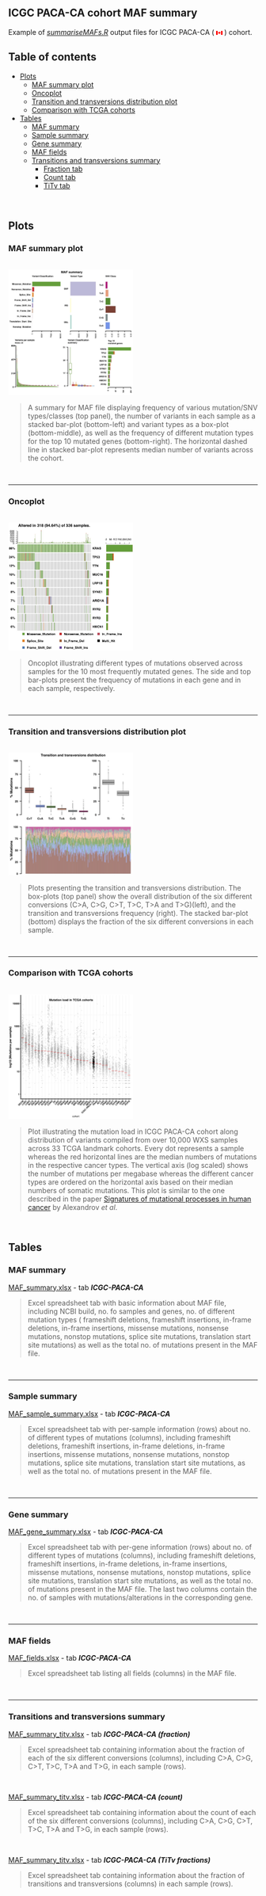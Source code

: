 ## ICGC PACA-CA cohort MAF summary

Example of *[summariseMAFs.R](https://github.com/umccr/MAF-summary/tree/master/scripts/summariseMAFs.R)* output files for ICGC PACA-CA ( <img src="../../img/flag-of-Canada.png" width="2.5%"> ) cohort.


## Table of contents

<!-- vim-markdown-toc GFM -->
* [Plots](#plots)
  * [MAF summary plot](#maf-summary-plot)
  * [Oncoplot](#oncoplot)
  * [Transition and transversions distribution plot](#transition-and-transversions-distribution-plot)
  * [Comparison with TCGA cohorts](#comparison-with-tcga-cohorts)
* [Tables](#tables)
  * [MAF summary](#maf-summary)
  * [Sample summary](#sample-summary)
  * [Gene summary](#gene-summary)
  * [MAF fields](#maf-fields-table)
  * [Transitions and transversions summary](#transitions_and_transversionse-summary)
    * [Fraction tab](#fraction-tab)
    * [Count tab](#count-tab)
    * [TiTv tab](#titv-tab)


<!-- vim-markdown-toc -->
<br>

## Plots

### MAF summary plot

<br />
<img src="img/MAF_summary_ICGC-PACA-CA.jpg" width="50%">

>A summary for MAF file displaying frequency of various mutation/SNV types/classes (top panel), the number of variants in each sample as a stacked bar-plot (bottom-left) and variant types as a box-plot (bottom-middle), as well as the frequency of different mutation types for the top 10 mutated genes (bottom-right). The horizontal dashed line in stacked bar-plot represents median number of variants across the cohort.

<br />

---
### Oncoplot

<br />
<img src="img/Oncoplot_ICGC-PACA-CA.jpg" width="50%">

>Oncoplot illustrating different types of mutations observed across samples for the 10 most frequently mutated genes. The side and top bar-plots present the frequency of mutations in each gene and in each sample, respectively.

<br />

---
### Transition and transversions distribution plot

<br />
<img src="img/Transition_and_transversions_ICGC-PACA-CA.jpg" width="50%">

> Plots presenting the transition and transversions distribution. The box-plots (top panel) show the overall distribution of the six different conversions (C>A, C>G, C>T, T>C, T>A and T>G)(left), and the transition and transversions frequency (right). The stacked bar-plot (bottom) displays the fraction of the six different conversions in each sample.

<br />

---
### Comparison with TCGA cohorts

<br />
<img src="img/Compare_against_TCGA_cohorts_ICGC-PACA-CA.jpg" width="50%">

>Plot illustrating the mutation load in ICGC PACA-CA cohort along distribution of variants compiled from over 10,000 WXS samples across 33 TCGA landmark cohorts. Every dot represents a sample whereas the red horizontal lines are the median numbers of mutations in the respective cancer types. The vertical axis (log scaled) shows the number of mutations per megabase whereas the different cancer types are ordered on the horizontal axis based on their median numbers of somatic mutations. This plot is similar to the one described in the paper [Signatures of mutational processes in human cancer](https://www.ncbi.nlm.nih.gov/pubmed/23945592) by Alexandrov *et al*.

<br />

## Tables

### MAF summary

[MAF_summary.xlsx](https://github.com/umccr/MAF-summary/tree/master/examples/ICGC_PACA-CA_MAF_summary/MAF_summary.xlsx) - tab ***ICGC-PACA-CA***

>Excel spreadsheet tab with basic information about  MAF file, including NCBI build, no. fo samples and genes, no. of different mutation types ( frameshift deletions, frameshift insertions, in-frame deletions, in-frame insertions, missense mutations, nonsense mutations, nonstop mutations, splice site mutations, translation start site mutations) as well as the total no. of mutations present in the MAF file.

<br />

---
### Sample summary

[MAF_sample_summary.xlsx](https://github.com/umccr/MAF-summary/tree/master/examples/ICGC_PACA-CA_MAF_summary/MAF_sample_summary.xlsx) - tab ***ICGC-PACA-CA***

>Excel spreadsheet tab with per-sample information (rows) about no. of different types of mutations (columns), including frameshift deletions, frameshift insertions, in-frame deletions, in-frame insertions, missense mutations, nonsense mutations, nonstop mutations, splice site mutations, translation start site mutations, as well as the total no. of mutations present in the MAF file.

<br />

---
### Gene summary

[MAF_gene_summary.xlsx](https://github.com/umccr/MAF-summary/tree/master/examples/ICGC_PACA-CA_MAF_summary/MAF_gene_summary.xlsx) - tab ***ICGC-PACA-CA***

>Excel spreadsheet tab with per-gene information (rows) about no. of different types of mutations (columns), including frameshift deletions, frameshift insertions, in-frame deletions, in-frame insertions, missense mutations, nonsense mutations, nonstop mutations, splice site mutations, translation start site mutations, as well as the total no. of mutations present in the MAF file. The last two columns contain the no. of samples with mutations/alterations in the corresponding gene.

<br />

---
### MAF fields

[MAF_fields.xlsx](https://github.com/umccr/MAF-summary/tree/master/examples/ICGC_PACA-CA_MAF_summary/MAF_fields.xlsx) - tab ***ICGC-PACA-CA***

>Excel spreadsheet tab listing all fields (columns) in the MAF file.

<br />

---
### Transitions and transversions summary

[MAF_summary_titv.xlsx](https://github.com/umccr/MAF-summary/tree/master/examples/ICGC_PACA-CA_MAF_summary/MAF_summary_titv.xlsx) - tab ***ICGC-PACA-CA (fraction)***

>Excel spreadsheet tab containing information about the fraction of each of the six different conversions (columns), including C>A, C>G, C>T, T>C, T>A and T>G, in each sample (rows).

<br />

[MAF_summary_titv.xlsx](https://github.com/umccr/MAF-summary/tree/master/examples/ICGC_PACA-CA_MAF_summary/MAF_summary_titv.xlsx) - tab ***ICGC-PACA-CA (count)***

>Excel spreadsheet tab containing information about the count of each of the six different conversions (columns), including C>A, C>G, C>T, T>C, T>A and T>G, in each sample (rows).

<br />

[MAF_summary_titv.xlsx](https://github.com/umccr/MAF-summary/tree/master/examples/ICGC_PACA-CA_MAF_summary/MAF_summary_titv.xlsx) - tab ***ICGC-PACA-CA (TiTv fractions)***

>Excel spreadsheet tab containing information about the fraction of transitions and transversions (columns) in each sample (rows).

<br />
